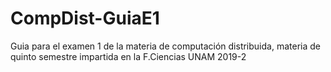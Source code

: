 # CompDist-GuiaE1
Guia para el examen 1 de la materia de computación distribuida, materia de quinto semestre impartida en la F.Ciencias UNAM 2019-2
